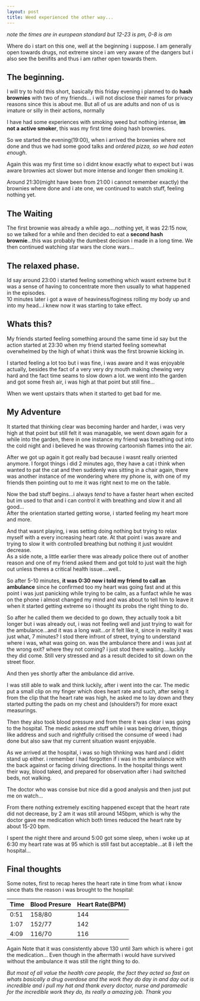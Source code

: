 ```yaml
---
layout: post
title: Weed experienced the other way...
---
```

*note the times are in european standard but 12-23 is pm, 0-8 is am*

Where do i start on this one, well at the beginning i suppose.
I am generally open towards drugs, not extreme since i am very aware of the dangers but i also see the benifits and thus i am rather open towards them.

## The beginning.
I will try to hold this short, basically this friday evening i planned to do **hash brownies** with two of my friends...  i will not disclose their names for privacy reasons since this is about me.
But all of us are adults and non of us is imature or silly in their actions, normally

I have had some experiences with smoking weed but nothing intense, **im not a active smoker**, this was my first time doing hash brownies.

So we started the evening(19:00), when i arrived the brownies where not done and thus we had some good talks and *ordered pizza, so we had eaten enough*.

Again this was my first time so i didnt know exactly what to expect but i was aware brownies act slower but more intense and longer then smoking it.

Around 21:30(might have been from 21:00 i cannot remember exactly) the brownies where done and i ate one, we continued to watch stuff, feeling nothing yet.

## The Waiting
The first brownie was already a while ago....nothing yet, it was 22:15 now, so we talked for a while and then decided to eat a **second hash brownie**...this was probably the dumbest decision i made in a long time.
We then continued watching star wars the clone wars...

## The relaxed phase.
Id say around 23:00 i started feeling something which wasnt extreme but it was a sense of having to concentrate more then usually to what happened in the episodes.  
10 minutes later i got a wave of heaviness/foginess rolling my body up and into my head...i knew now it was starting to take effect.

## Whats this?
My friends started feeling something around the same time id say but the action started at 23:30 when my friend started feeling somewhat overwhelmed by the high of what i think was the first brownie kicking in.  

I started feeling a lot too but i was fine, i was aware and it was enjoyable actually, besides the fact of a very very dry mouth making chewing very hard and the fact time seams to slow down a lot.
we went into the garden and got some fresh air, i was high at that point but still fine...

When we went upstairs thats when it started to get bad for me.

## My Adventure
It started that thinking clear was becoming harder and harder, i was very high at that point but still felt it was managable, we went down again for a while into the garden, there in one instance my friend was breathing out into the cold night and i believed he was throwing cartoonish flames into the air. 

After we got up again it got really bad because i wasnt really oriented anymore. I forgot things i did 2 minutes ago, they have a cat i think when wanted to pat the cat and then suddenly was sitting in a chair again, there was another instance of me wondering where my phone is, with one of my friends then pointing out to me it was right next to me on the table.

Now the bad stuff begins...i always *tend* to have a faster heart when excited but im used to that and i can control it with breathing and slow it and all good...  
After the orientation started getting worse, i started feeling my heart more and more.

And that wasnt playing, i was setting doing nothing but trying to relax myself with a every increasing heart rate. At that point i was aware and trying to slow it with controlled breathing but nothing it just wouldnt decrease.  
As a side note, a little earlier there was already police there out of another reason and one of my friend asked them and got told to just wait the high out unless theres a critical health issue....well..

So after 5-10 minutes, **it was 0:30 now i told my friend to call an ambulance** since he confirmed too my heart was going fast and at this point i was just panicking while trying to be calm, as a funfact while he was on the phone i almost changed my mind and was about to tell him to leave it when it started getting extreme so i thought its probs the right thing to do.  

So after he called them we decided to go down, they actually took a bit longer but i was already out, i was not feeling well and just trying to wait for the ambulance...and it was a long wait...or it felt like it, since in reality it was just what, 7 minutes? 
I stod there infront of street, trying to understand where i was, what was going on. was the ambulance there and i was just at the wrong exit? where they not coming? i just stod there waiting....luckily they did come.
Still very stressed and as a result decided to sit down on the street floor.

And then yes shortly after the ambulance did arrive.

I was still able to walk and think luckily, after i went into the car. The medic put a small clip on my finger which does heart rate and such, after seing it from the clip that the heart rate was high, he asked me to lay down and they started putting the pads on my chest and (shoulders?) for more exact measurings.

Then they also took blood pressure and from there it was clear i was going to the hospital.
The medic asked me stuff while i was being driven, things like address and such and rightfully critised the consume of weed i had done but also saw that my current situation wasnt enjoyable.

As we arrived at the hospital, i was so high tihnking was hard and i didnt stand up either. i remember i had forgotten if i was in the ambulance with the back against or facing driving directions.
In the hospital things went their way, blood taked, and prepared for observation after i had switched beds, not walking.

The doctor who was consise but nice did a good analysis and then just put me on watch...

From there nothing extremely exciting happened except that the heart rate did not decrease, by 2 am it was still around 145bpm, which is why the doctor gave me medication which both times reduced the heart rate by about 15-20 bpm.

I spent the night there and around 5:00 got some sleep, when i woke up at 6:30 my heart rate was at 95 which is still fast but acceptable...at 8 i left the hospital...

## Final thoughts

Some notes, first to recap heres the heart rate in time from what i know since thats the reason i was brought to the hospital:

| Time 	| Blood Presure 	| Heart Rate(BPM) 	|
|------	|---------------	|-----------------	|
| 0:51 	| 158/80        	| 144             	|
| 1:07 	| 152/77        	| 142             	|
| 4:09 	| 116/70        	| 116             	|

Again Note that it was consistently above 130 until 3am which is where i got the medication...
Even though in the aftermath i would have survived without the ambulance it was still the right thing to do.

*But most of all value the health care people, the fact they acted so fast on whats basically a drug overdose and the work they do day in and day out is incredible and i pull my hat and thank every doctor, nurse and paramedic for the incredible work they do, its really a amazing job.*
*Thank you*